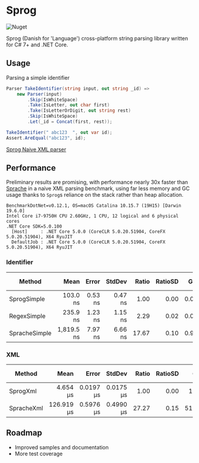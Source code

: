# Sprog
![Nuget](https://img.shields.io/nuget/v/wivuu.sprog.svg)

Sprog (Danish for 'Language') cross-platform string parsing library written for C# 7+ and .NET Core.

## Usage

Parsing a simple identifier

```C#
Parser TakeIdentifier(string input, out string _id) =>
    new Parser(input)
        .Skip(IsWhiteSpace)
        .Take(IsLetter, out char first)
        .Take(IsLetterOrDigit, out string rest)
        .Skip(IsWhiteSpace)
        .Let(_id = Concat(first, rest));

TakeIdentifier(" abc123  ", out var id);
Assert.AreEqual("abc123", id);
```

[Sprog Naive XML parser](./Tests/TestXml.cs)

## Performance
Preliminary results are promising, with performance nearly 30x faster than [Sprache](https://github.com/sprache/Sprache/) in a naive XML parsing benchmark, using far less memory and GC usage thanks to `Sprog`s reliance on the stack rather than heap allocation.

```
BenchmarkDotNet=v0.12.1, OS=macOS Catalina 10.15.7 (19H15) [Darwin 19.6.0]
Intel Core i7-9750H CPU 2.60GHz, 1 CPU, 12 logical and 6 physical cores
.NET Core SDK=5.0.100
  [Host]     : .NET Core 5.0.0 (CoreCLR 5.0.20.51904, CoreFX 5.0.20.51904), X64 RyuJIT
  DefaultJob : .NET Core 5.0.0 (CoreCLR 5.0.20.51904, CoreFX 5.0.20.51904), X64 RyuJIT
```

### Identifier

|        Method |       Mean |   Error |  StdDev | Ratio | RatioSD |  Gen 0 |  Gen 1 | Gen 2 | Allocated |
|-------------- |-----------:|--------:|--------:|------:|--------:|-------:|-------:|------:|----------:|
|   SprogSimple |   103.0 ns | 0.53 ns | 0.47 ns |  1.00 |    0.00 | 0.0471 |      - |     - |     296 B |
|   RegexSimple |   235.9 ns | 1.23 ns | 1.15 ns |  2.29 |    0.02 | 0.0675 |      - |     - |     424 B |
| SpracheSimple | 1,819.5 ns | 7.97 ns | 6.66 ns | 17.67 |    0.10 | 0.9232 | 0.0038 |     - |    5792 B |


### XML

|     Method |       Mean |     Error |    StdDev | Ratio | RatioSD |   Gen 0 |  Gen 1 | Gen 2 | Allocated |
|----------- |-----------:|----------:|----------:|------:|--------:|--------:|-------:|------:|----------:|
|   SprogXml |   4.654 μs | 0.0197 μs | 0.0175 μs |  1.00 |    0.00 |  1.4038 | 0.0076 |     - |   8.62 KB |
| SpracheXml | 126.919 μs | 0.5976 μs | 0.4990 μs | 27.27 |    0.15 | 51.7578 | 1.7090 |     - | 318.43 KB |


## Roadmap
- Improved samples and documentation
- More test coverage
